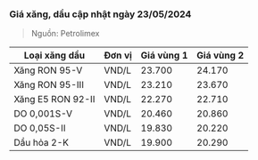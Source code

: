 
### Giá xăng, dầu cập nhật ngày 23/05/2024
> Nguồn: Petrolimex

| Loại xăng dầu     | Đơn vị | Giá vùng 1 | Giá vùng 2 |
|-------------------|--------|------------|------------|
| Xăng RON 95-V     | VND/L  |     23.700 |     24.170 |
| Xăng RON 95-III   | VND/L  |     23.210 |     23.670 |
| Xăng E5 RON 92-II | VND/L  |     22.270 |     22.710 |
| DO 0,001S-V       | VND/L  |     20.460 |     20.860 |
| DO 0,05S-II       | VND/L  |     19.830 |     20.220 |
| Dầu hỏa 2-K       | VND/L  |     19.900 |     20.290 |
